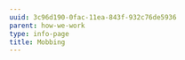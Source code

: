 ```yaml
---
uuid: 3c96d190-0fac-11ea-843f-932c76de5936
parent: how-we-work
type: info-page
title: Mobbing
---
```



